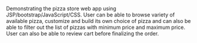 Demonstrating the pizza store web app using JSP/bootstrap/JavaScript/CSS. User can be able to browse variety of available pizza, customize and build its own choice of pizza and can also be able to filter out the list of pizzas with minimum price and maximum price. User can also be able to review cart before finalizing the order.
